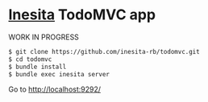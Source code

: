 # [Inesita](https://github.com/inesita-rb/inesita) TodoMVC app

WORK IN PROGRESS

```sh
$ git clone https://github.com/inesita-rb/todomvc.git
$ cd todomvc
$ bundle install
$ bundle exec inesita server
```

Go to [http://localhost:9292/](http://localhost:9292/)
